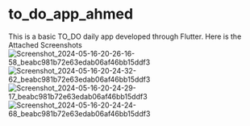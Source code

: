 # to_do_app_ahmed

This is a basic TO_DO daily app developed through Flutter.
Here is the Attached Screenshots 
 ![Screenshot_2024-05-16-20-26-16-58_beabc981b72e63edab06af46bb15ddf3](https://github.com/Ahmedgito/To-Do-App/assets/106527011/a265b1cd-a69e-4528-92b1-9cdf647a5269)
![Screenshot_2024-05-16-20-24-32-62_beabc981b72e63edab06af46bb15ddf3](https://github.com/Ahmedgito/To-Do-App/assets/106527011/9df94155-fb74-443f-bc5a-4735169ee3ed)
![Screenshot_2024-05-16-20-24-29-17_beabc981b72e63edab06af46bb15ddf3](https://github.com/Ahmedgito/To-Do-App/assets/106527011/61f91e8a-d1f9-4930-8009-4eb4915bd561)
![Screenshot_2024-05-16-20-24-24-68_beabc981b72e63edab06af46bb15ddf3](https://github.com/Ahmedgito/To-Do-App/assets/106527011/5d73d86b-f9ed-4654-89bc-f7c6c03bda90)
